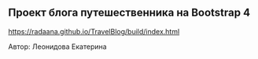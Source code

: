 Проект блога путешественника на Bootstrap 4
----------------------------
https://radaana.github.io/TravelBlog/build/index.html 

Автор: Леонидова Екатерина     
